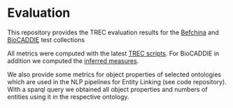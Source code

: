 # Evaluation

This repository provides the TREC evaluation results for the [Befchina](https://doi.org/10.3897/rio.7.e67887) and [BioCADDIE](https://dx.doi.org/10.1093%2Fdatabase%2Fbax061) test collections


All metrics were computed with the latest [TREC scripts](https://trec.nist.gov/trec_eval/). For BioCADDIE in addition we computed the [inferred measures](https://trec.nist.gov/data/clinical/sample_eval.pl).

We also provide some metrics for object properties of selected ontologies which are used in the NLP pipelines for Entity Linking (see code repository). With a sparql query we obtained all object properties and numbers of entities using it in the respective ontology.